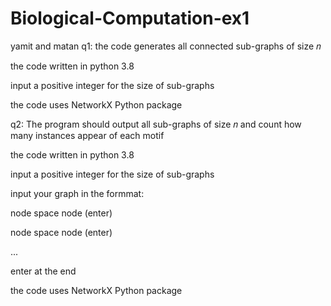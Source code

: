 # Biological-Computation-ex1
yamit and matan
q1:
the code generates all connected sub-graphs of size 𝑛

the code written in python 3.8

input a positive integer for the size of sub-graphs

the code uses NetworkX Python package

q2:
The program should output all sub-graphs of size 𝑛 and count how many instances appear of each motif

the code written in python 3.8

input a positive integer for the size of sub-graphs

input your graph in the formmat:

node space node (enter)

node space node (enter)

...

enter at the end


the code uses NetworkX Python package
